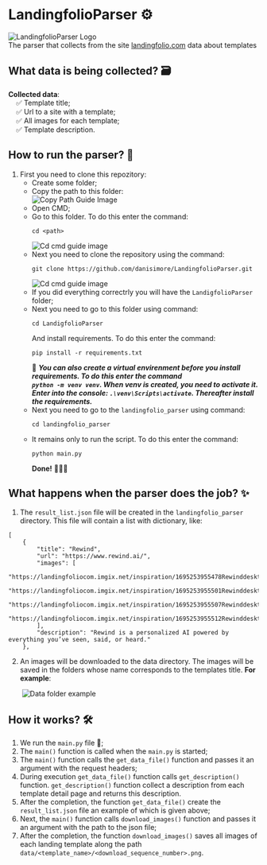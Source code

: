# LandingfolioParser :gear:
![LandingfolioParser Logo](https://i.imgur.com/GTdaAzt.jpg)  
The parser that collects from the site [landingfolio.com](https://landingfolio.com) data about templates

## What data is being collected? :card_file_box:
**Collected data**:  
&nbsp;&nbsp;&nbsp;&nbsp;:white_check_mark: Template title;  
&nbsp;&nbsp;&nbsp;&nbsp;:white_check_mark: Url to a site with a template;  
&nbsp;&nbsp;&nbsp;&nbsp;:white_check_mark: All images for each template;  
&nbsp;&nbsp;&nbsp;&nbsp;:white_check_mark: Template description.  

## How to run the parser? :rocket:
1. First you need to clone this repozitory:
   - Create some folder;
   - Copy the path to this folder:  
   ![Copy Path Guide Image](https://i.imgur.com/aG9oR0J.png)  
   - Open CMD;
   - Go to this folder. To do this enter the command:
     ```
     cd <path>
     ```  
     ![Cd cmd guide image](https://i.imgur.com/PPBy1WP.png)
   - Next you need to clone the repository using the command:
     ```
     git clone https://github.com/danisimore/LandingfolioParser.git
     ```
     ![Cd cmd guide image](https://i.imgur.com/vn5nfYq.png)    
   - If you did everything correctrly you will have the `LandigfolioParser` folder;
   - Next you need to go to this folder using command:
     ```
     cd LandigfolioParser
     ```  
     And install requirements. To do this enter the command:
     ```
     pip install -r requirements.txt
     ```
     :pushpin: ***You can also create a virtual envirenment before you install requirements. To do this enter the command  
      `python -m venv venv`. When venv is created, you need to activate it. Enter into the console: `.\venv\Scripts\activate`. Thereafter install the requirements.***
   - Next you need to go to the `landingfolio_parser` using command:  
      ```
     cd landingfolio_parser
      ```
   - It remains only to run the script. To do this enter the command:
     ```
     python main.py
     ```
     **Done!** :tada::tada::tada:

## What happens when the parser does the job? :sparkles:
1. The `result_list.json` file will be created in the `landingfolio_parser` directory. This file will contain a list with dictionary, like:
  ```
  [
      {
          "title": "Rewind",
          "url": "https://www.rewind.ai/",
          "images": [
              "https://landingfoliocom.imgix.net/inspiration/1695253955478Rewinddesktop7bbb5e550a45430d9985163273ec1936png",
              "https://landingfoliocom.imgix.net/inspiration/1695253955501Rewinddesktop9989ef17d14e45eea15836822f5b0da8png",
              "https://landingfoliocom.imgix.net/inspiration/1695253955507Rewinddesktopa05b5c7e556a42b09ae66bd850359e48png",
              "https://landingfoliocom.imgix.net/inspiration/1695253955512Rewinddesktop2630d0f0a30c46e8acf58f0ba04752e4png"
          ],
          "description": "Rewind is a personalized AI powered by everything you’ve seen, said, or heard."
      },
  ```
2. An images will be downloaded to the data directory. The images will be saved in the folders whose name corresponds to the templates title. **For example**:
  
&nbsp;&nbsp;&nbsp;&nbsp;&nbsp;&nbsp;&nbsp;![Data folder example](https://i.imgur.com/Q0TMbNf.png)

## How it works? :hammer_and_wrench:
1. We run the `main.py` file :runner:;
2. The `main()` function is called when the `main.py` is started;
3. The `main()` function calls the `get_data_file()` function and passes it an argument with the request headers;
4. During execution `get_data_file()` function calls `get_description()` function.  `get_description()` function collect a description from each template detail page and returns this description.
5. After the completion, the function `get_data_file()` create the `result_list.json` file an example of which is given above;
6. Next, the `main()` function calls `download_images()` function and passes it an argument with the path to the json file;
7. After the completion, the function `download_images()` saves all images of each landing template along the path `data/<template_name>/<download_sequence_number>.png`.

    
